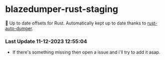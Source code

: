 # blazedumper-rust-staging

🚀 Up to date offsets for Rust. Automatically kept up to date thanks to [rust-auto-dumper](https://github.com/Akandesh/rust-auto-dumper).


### Last Update 11-12-2023 12:55:04
- If there's something missing then open a issue and i'll try to add it asap.